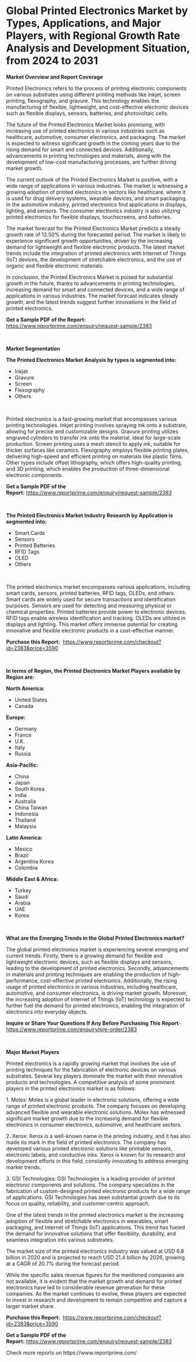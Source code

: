 <p><h1>Global Printed Electronics Market by Types, Applications, and Major Players, with Regional Growth Rate Analysis and Development Situation, from 2024 to 2031</h1></p><p><strong>Market Overview and Report Coverage</strong></p>
<p><p>Printed Electronics refers to the process of printing electronic components on various substrates using different printing methods like inkjet, screen printing, flexography, and gravure. This technology enables the manufacturing of flexible, lightweight, and cost-effective electronic devices such as flexible displays, sensors, batteries, and photovoltaic cells.</p><p>The future of the Printed Electronics Market looks promising, with increasing use of printed electronics in various industries such as healthcare, automotive, consumer electronics, and packaging. The market is expected to witness significant growth in the coming years due to the rising demand for smart and connected devices. Additionally, advancements in printing technologies and materials, along with the development of low-cost manufacturing processes, are further driving market growth.</p><p>The current outlook of the Printed Electronics Market is positive, with a wide range of applications in various industries. The market is witnessing a growing adoption of printed electronics in sectors like healthcare, where it is used for drug delivery systems, wearable devices, and smart packaging. In the automotive industry, printed electronics find applications in displays, lighting, and sensors. The consumer electronics industry is also utilizing printed electronics for flexible displays, touchscreens, and batteries.</p><p>The market forecast for the Printed Electronics Market predicts a steady growth rate of 12.50% during the forecasted period. The market is likely to experience significant growth opportunities, driven by the increasing demand for lightweight and flexible electronic products. The latest market trends include the integration of printed electronics with Internet of Things (IoT) devices, the development of stretchable electronics, and the use of organic and flexible electronic materials.</p><p>In conclusion, the Printed Electronics Market is poised for substantial growth in the future, thanks to advancements in printing technologies, increasing demand for smart and connected devices, and a wide range of applications in various industries. The market forecast indicates steady growth, and the latest trends suggest further innovations in the field of printed electronics.</p></p>
<p><strong>Get a Sample PDF of the Report:</strong> <a href="https://www.reportprime.com/enquiry/request-sample/2383">https://www.reportprime.com/enquiry/request-sample/2383</a></p>
<p>&nbsp;</p>
<p><strong>Market Segmentation</strong></p>
<p><strong>The Printed Electronics Market Analysis by types is segmented into:</strong></p>
<p><ul><li>Inkjet</li><li>Gravure</li><li>Screen</li><li>Flexography</li><li>Others</li></ul></p>
<p>&nbsp;</p>
<p><p>Printed electronics is a fast-growing market that encompasses various printing technologies. Inkjet printing involves spraying ink onto a substrate, allowing for precise and customizable designs. Gravure printing utilizes engraved cylinders to transfer ink onto the material, ideal for large-scale production. Screen printing uses a mesh stencil to apply ink, suitable for thicker surfaces like ceramics. Flexography employs flexible printing plates, delivering high-speed and efficient printing on materials like plastic films. Other types include offset lithography, which offers high-quality printing, and 3D printing, which enables the production of three-dimensional electronic components.</p></p>
<p><strong>Get a Sample PDF of the Report:</strong>&nbsp;<a href="https://www.reportprime.com/enquiry/request-sample/2383">https://www.reportprime.com/enquiry/request-sample/2383</a></p>
<p>&nbsp;</p>
<p><strong>The Printed Electronics Market Industry Research by Application is segmented into:</strong></p>
<p><ul><li>Smart Cards</li><li>Sensors</li><li>Printed Batteries</li><li>RFID Tags</li><li>OLED</li><li>Others</li></ul></p>
<p>&nbsp;</p>
<p><p>The printed electronics market encompasses various applications, including smart cards, sensors, printed batteries, RFID tags, OLEDs, and others. Smart cards are widely used for secure transactions and identification purposes. Sensors are used for detecting and measuring physical or chemical properties. Printed batteries provide power to electronic devices. RFID tags enable wireless identification and tracking. OLEDs are utilized in displays and lighting. This market offers immense potential for creating innovative and flexible electronic products in a cost-effective manner.</p></p>
<p><strong>Purchase this Report:</strong>&nbsp; <a href="https://www.reportprime.com/checkout?id=2383&price=3590">https://www.reportprime.com/checkout?id=2383&price=3590</a></p>
<p>&nbsp;</p>
<p><strong>In terms of Region, the Printed Electronics Market Players available by Region are:</strong></p>
<p>
    <p> <strong> North America: </strong>
        <ul>
            <li>United States</li>
            <li>Canada</li>
        </ul>
        </p> 
    <p> <strong> Europe: </strong>
        <ul>
            <li>Germany</li>
            <li>France</li>
            <li>U.K.</li>
            <li>Italy</li>
            <li>Russia</li>
        </ul>
        </p> 
    <p> <strong> Asia-Pacific: </strong>
        <ul>
            <li>China</li>
            <li>Japan</li>
            <li>South Korea</li>
            <li>India</li>
            <li>Australia</li>
            <li>China Taiwan</li>
            <li>Indonesia</li>
            <li>Thailand</li>
            <li>Malaysia</li>
        </ul>
        </p> 
    <p> <strong> Latin America: </strong>
        <ul>
            <li>Mexico</li>
            <li>Brazil</li>
            <li>Argentina Korea</li>
            <li>Colombia</li>
        </ul>
        </p> 
    <p> <strong> Middle East & Africa: </strong>
        <ul>
            <li>Turkey</li>
            <li>Saudi</li>
            <li>Arabia</li>
            <li>UAE</li>
            <li>Korea</li>
        </ul>
    </p>
    </p>
<p>&nbsp;</p>
<p><strong>What are the Emerging Trends in the Global Printed Electronics market?</strong></p>
<p><p>The global printed electronics market is experiencing several emerging and current trends. Firstly, there is a growing demand for flexible and lightweight electronic devices, such as flexible displays and sensors, leading to the development of printed electronics. Secondly, advancements in materials and printing techniques are enabling the production of high-performance, cost-effective printed electronics. Additionally, the rising usage of printed electronics in various industries, including healthcare, automotive, and consumer electronics, is driving market growth. Moreover, the increasing adoption of Internet of Things (IoT) technology is expected to further fuel the demand for printed electronics, enabling the integration of electronics into everyday objects.</p></p>
<p><strong>Inquire or Share Your Questions If Any Before Purchasing This Report</strong>- <a href="https://www.reportprime.com/enquiry/pre-order/2383">https://www.reportprime.com/enquiry/pre-order/2383</a></p>
<p>&nbsp;</p>
<p><strong>Major Market Players</strong></p>
<p><p>Printed electronics is a rapidly growing market that involves the use of printing techniques for the fabrication of electronic devices on various substrates. Several key players dominate the market with their innovative products and technologies. A competitive analysis of some prominent players in the printed electronics market is as follows:</p><p>1. Molex: Molex is a global leader in electronic solutions, offering a wide range of printed electronic products. The company focuses on developing advanced flexible and wearable electronic solutions. Molex has witnessed significant market growth due to the increasing demand for flexible electronics in consumer electronics, automotive, and healthcare sectors.</p><p>2. Xerox: Xerox is a well-known name in the printing industry, and it has also made its mark in the field of printed electronics. The company has developed various printed electronic solutions like printable sensors, electronic labels, and conductive inks. Xerox is known for its research and development efforts in this field, constantly innovating to address emerging market trends.</p><p>3. GSI Technologies: GSI Technologies is a leading provider of printed electronic components and solutions. The company specializes in the fabrication of custom-designed printed electronic products for a wide range of applications. GSI Technologies has seen substantial growth due to its focus on quality, reliability, and customer-centric approach.</p><p>One of the latest trends in the printed electronics market is the increasing adoption of flexible and stretchable electronics in wearables, smart packaging, and Internet of Things (IoT) applications. This trend has fueled the demand for innovative solutions that offer flexibility, durability, and seamless integration into various substrates.</p><p>The market size of the printed electronics industry was valued at USD 6.8 billion in 2020 and is projected to reach USD 21.4 billion by 2026, growing at a CAGR of 20.7% during the forecast period. </p><p>While the specific sales revenue figures for the mentioned companies are not available, it is evident that the market growth and demand for printed electronics have led to considerable revenue generation for these companies. As the market continues to evolve, these players are expected to invest in research and development to remain competitive and capture a larger market share.</p></p>
<p><strong>Purchase this Report:</strong>&nbsp;&nbsp;<a href="https://www.reportprime.com/checkout?id=2383&price=3590">https://www.reportprime.com/checkout?id=2383&price=3590</a></p>
<p></p>
<p><strong>Get a Sample PDF of the Report:</strong>&nbsp;<a href="https://www.reportprime.com/enquiry/request-sample/2383">https://www.reportprime.com/enquiry/request-sample/2383</a></p>
<p>Check more reports on https://www.reportprime.com/</p>